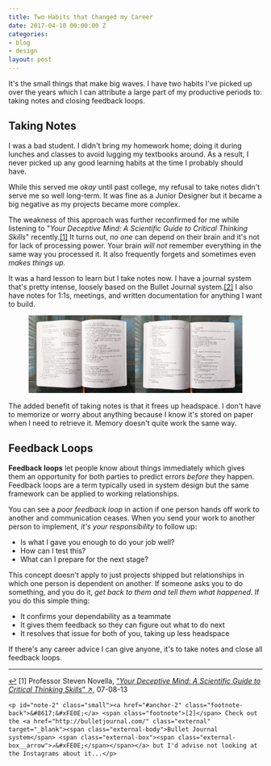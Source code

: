 ```yaml
---
title: Two Habits that Changed my Career
date: 2017-04-10 00:00:00 Z
categories:
- blog
- design
layout: post
---
```


It's the small things that make big waves. I have two habits I've picked up over the years which I can attribute a large part of my productive periods to: taking notes and closing feedback loops.

## Taking Notes

I was a bad student. I didn't bring my homework home; doing it during lunches and classes to avoid lugging my textbooks around. As a result, I never picked up any good learning habits at the time I probably should have.

While this served me _okay_ until past college, my refusal to take notes didn't serve me so well long-term. It was fine as a Junior Designer but it became a big negative as my projects became more complex.

The weakness of this approach was further reconfirmed for me while listening to "_Your Deceptive Mind: A Scientific Guide to Critical Thinking Skills_" recently.<a id="anchor-1" href="#note-1" class="fieldnotes-anchor">[1]</a> It turns out, _no one_ can depend on their brain and it's not for lack of processing power. Your brain _will not_ remember everything in the same way you processed it. It also frequently forgets and sometimes even _makes things up._ 

It was a hard lesson to learn but I take notes now. I have a journal system that's pretty intense, loosely based on the Bullet Journal system.<a id="anchor-2" href="#note-2" class="fieldnotes-anchor">[2]</a> I also have notes for 1:1s, meetings, and written documentation for anything I want to build.

<figure>
    <img src="/img/post/84-01.jpg">
</figure>

The added benefit of taking notes is that it frees up headspace. I don't have to memorize or worry about anything because I know it's stored on paper when I need to retrieve it. Memory doesn't quite work the same way.

## Feedback Loops

**Feedback loops** let people know about things immediately which gives them an opportunity for both parties to predict errors _before_ they happen. Feedback loops are a term typically used in system design but the same framework can be applied to working relationships.

You can see a _poor feedback loop_ in action if one person hands off work to another and communication ceases. When you send your work to another person to implement, _it's your responsibility_ to follow up:

- Is what I gave you enough to do your job well?
- How can I test this?
- What can I prepare for the next stage?

This concept doesn't apply to just projects shipped but relationships in which one person is dependent on another. If someone asks you to do something, and you do it, _get back to them and tell them what happened._ If you do this simple thing:

- It confirms your dependability as a teammate
- It gives them feedback so they can figure out what to do next
- It resolves that issue for both of you, taking up less headspace

If there's any career advice I can give anyone, it's to take notes and close all feedback loops.

<hr class="small">

<div class="fieldnotes">
    <p id="note-1" class="small"><a href="#anchor-1" class="footnote-back">&#8617;&#xFE0E;</a> <span class="footnote">[1]</span> Professor Steven Novella, <a href="http://www.audible.com/pd/Science-Technology/Your-Deceptive-Mind-A-Scientific-Guide-to-Critical-Thinking-Skills-Audiobook/B00D9473WC" class="external" target="_blank">&#8220;<span class="external-body"><em>Your Deceptive Mind: A Scientific Guide to Critical Thinking Skills</em></span>&#8221; <span class="external-box"><span class="external-box__arrow">↗&#xFE0E;</span></span></a>, 07-08-13</p>

    <p id="note-2" class="small"><a href="#anchor-2" class="footnote-back">&#8617;&#xFE0E;</a> <span class="footnote">[2]</span> Check out the <a href="http://bulletjournal.com/" class="external" target="_blank"><span class="external-body">Bullet Journal system</span> <span class="external-box"><span class="external-box__arrow">↗&#xFE0E;</span></span></a> but I'd advise not looking at the Instagrams about it...</p>
</div>
